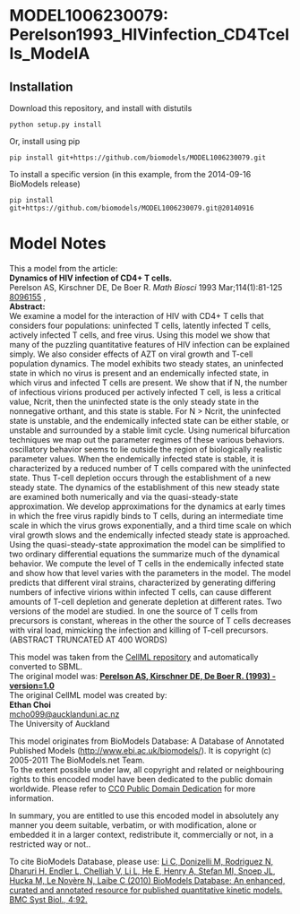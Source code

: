 # MODEL1006230079: Perelson1993_HIVinfection_CD4Tcells_ModelA

## Installation

Download this repository, and install with distutils

`python setup.py install`

Or, install using pip

`pip install git+https://github.com/biomodels/MODEL1006230079.git`

To install a specific version (in this example, from the 2014-09-16 BioModels release)

`pip install git+https://github.com/biomodels/MODEL1006230079.git@20140916`


# Model Notes


This a model from the article:  
**Dynamics of HIV infection of CD4+ T cells.**   
Perelson AS, Kirschner DE, De Boer R. _Math Biosci_ 1993 Mar;114(1):81-125
[8096155](http://www.ncbi.nlm.nih.gov/pubmed/8096155) ,  
**Abstract:**   
We examine a model for the interaction of HIV with CD4+ T cells that considers
four populations: uninfected T cells, latently infected T cells, actively
infected T cells, and free virus. Using this model we show that many of the
puzzling quantitative features of HIV infection can be explained simply. We
also consider effects of AZT on viral growth and T-cell population dynamics.
The model exhibits two steady states, an uninfected state in which no virus is
present and an endemically infected state, in which virus and infected T cells
are present. We show that if N, the number of infectious virions produced per
actively infected T cell, is less a critical value, Ncrit, then the uninfected
state is the only steady state in the nonnegative orthant, and this state is
stable. For N > Ncrit, the uninfected state is unstable, and the endemically
infected state can be either stable, or unstable and surrounded by a stable
limit cycle. Using numerical bifurcation techniques we map out the parameter
regimes of these various behaviors. oscillatory behavior seems to lie outside
the region of biologically realistic parameter values. When the endemically
infected state is stable, it is characterized by a reduced number of T cells
compared with the uninfected state. Thus T-cell depletion occurs through the
establishment of a new steady state. The dynamics of the establishment of this
new steady state are examined both numerically and via the quasi-steady-state
approximation. We develop approximations for the dynamics at early times in
which the free virus rapidly binds to T cells, during an intermediate time
scale in which the virus grows exponentially, and a third time scale on which
viral growth slows and the endemically infected steady state is approached.
Using the quasi-steady-state approximation the model can be simplified to two
ordinary differential equations the summarize much of the dynamical behavior.
We compute the level of T cells in the endemically infected state and show how
that level varies with the parameters in the model. The model predicts that
different viral strains, characterized by generating differing numbers of
infective virions within infected T cells, can cause different amounts of
T-cell depletion and generate depletion at different rates. Two versions of
the model are studied. In one the source of T cells from precursors is
constant, whereas in the other the source of T cells decreases with viral
load, mimicking the infection and killing of T-cell precursors.(ABSTRACT
TRUNCATED AT 400 WORDS)

This model was taken from the [CellML
repository](http://www.cellml.org/models) and automatically converted to SBML.  
The original model was: [ **Perelson AS, Kirschner DE, De Boer R. (1993) -
version=1.0**
](http://models.cellml.org/exposure/b69ca9baf6ee39a1b2f33c4568589ab5)  
The original CellML model was created by:  
**Ethan Choi**   
mcho099@aucklanduni.ac.nz  
The University of Auckland  

This model originates from BioModels Database: A Database of Annotated
Published Models (http://www.ebi.ac.uk/biomodels/). It is copyright (c)
2005-2011 The BioModels.net Team.  
To the extent possible under law, all copyright and related or neighbouring
rights to this encoded model have been dedicated to the public domain
worldwide. Please refer to [CC0 Public Domain
Dedication](http://creativecommons.org/publicdomain/zero/1.0/) for more
information.

In summary, you are entitled to use this encoded model in absolutely any
manner you deem suitable, verbatim, or with modification, alone or embedded it
in a larger context, redistribute it, commercially or not, in a restricted way
or not..  
  
To cite BioModels Database, please use: [Li C, Donizelli M, Rodriguez N,
Dharuri H, Endler L, Chelliah V, Li L, He E, Henry A, Stefan MI, Snoep JL,
Hucka M, Le Novère N, Laibe C (2010) BioModels Database: An enhanced, curated
and annotated resource for published quantitative kinetic models. BMC Syst
Biol., 4:92.](http://www.ncbi.nlm.nih.gov/pubmed/20587024)


